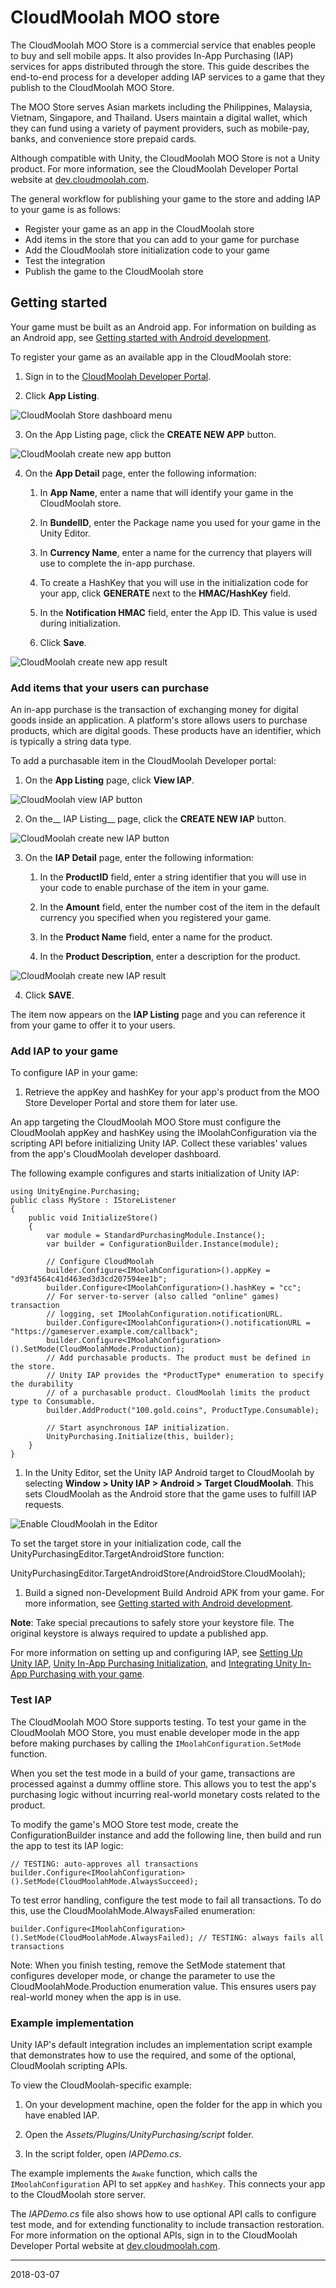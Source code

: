 # CloudMoolah MOO store

The CloudMoolah MOO Store is a commercial service that enables people to buy and sell mobile apps. It also provides In-App Purchasing (IAP) services for apps distributed through the store. This guide describes the end-to-end process for a developer adding IAP services to a game that they publish to the CloudMoolah MOO Store.

The MOO Store serves Asian markets including the Philippines, Malaysia, Vietnam, Singapore, and Thailand. Users maintain a digital wallet, which they can fund using a variety of payment providers, such as mobile-pay, banks, and convenience store prepaid cards.

Although compatible with Unity, the CloudMoolah MOO Store is not a Unity product. For more information, see the CloudMoolah Developer Portal website at [dev.cloudmoolah.com](https://dev.cloudmoolah.com/).

The general workflow for publishing your game to the store and adding IAP to your game is as follows:

* Register your game as an app in the CloudMoolah store
* Add items in the store that you can add to your game for purchase
* Add the CloudMoolah store initialization code to your game
* Test the integration
* Publish the game to the CloudMoolah store

## Getting started

Your game must be built as an Android app. For information on building as an Android app, see [Getting started with Android development](android-GettingStarted).

To register your game as an available app in the CloudMoolah store:

1. Sign in to the [CloudMoolah Developer Portal](https://dev.cloudmoolah.com/).

2. Click __App Listing__.

![CloudMoolah Store dashboard menu](../uploads/Main/cloudmoolahdashboard.png)

3. On the App Listing page, click the __CREATE NEW APP__ button.

![CloudMoolah create new app button](../uploads/Main/cloudmoolahapplisting.png)

4. On the __App Detail__ page, enter the following information:

    1. In __App Name__, enter a name that will identify your game in the CloudMoolah store.

    2. In __BundelID__, enter the Package name you used for your game in the Unity Editor.

    3. In __Currency Name__, enter a name for the currency that players will use to complete the in-app purchase.

    4. To create a HashKey that you will use in the initialization code for your app, click __GENERATE__ next to the __HMAC/HashKey__ field.

    5. In the __Notification HMAC__ field, enter the App ID. This value is used during initialization. 

    6. Click __Save__.

![CloudMoolah create new app result](../uploads/Main/cloudmoolahapplisting2.png)

### Add items that your users can purchase

An in-app purchase is the transaction of exchanging money for digital goods inside an application. A platform's store allows users to purchase products, which are digital goods. These products have an identifier, which is typically a string data type.

To add a purchasable item in the CloudMoolah Developer portal:

1. On the __App Listing__ page, click __View IAP__.

![CloudMoolah view IAP button](../uploads/Main/cloudmoolahapplisting3.png)

2. On the__ IAP Listing__ page, click the __CREATE NEW IAP__ button.

![CloudMoolah create new IAP button](../uploads/Main/cloudmoolahiaplist.png)

3. On the __IAP Detail__ page, enter the following information:

    1. In the __ProductID__ field, enter a string identifier that you will use in your code to enable purchase of the item in your game.

    2. In the __Amount__ field, enter the number cost of the item in the default currency you specified when you registered your game.

    3. In the __Product Name__ field, enter a name for the product.

    4. In the __Product Description__, enter a description for the product.

![CloudMoolah create new IAP result](../uploads/Main/cloudmoolahiaplist2.png)

4. Click __SAVE__.

The  item now appears on the __IAP Listing__ page and you can reference it from your game to offer it to your users.

### Add IAP to your game

To configure IAP in your game:

1. Retrieve the appKey and hashKey for your app's product from the MOO Store Developer Portal and store them for later use.

An app targeting the CloudMoolah MOO Store must configure the CloudMoolah appKey and hashKey using the IMoolahConfiguration via the scripting API before initializing Unity IAP. Collect these variables' values from the app's CloudMoolah developer dashboard.

The following example configures and starts initialization of Unity IAP:

```
using UnityEngine.Purchasing;
public class MyStore : IStoreListener
{
    public void InitializeStore()
    {
        var module = StandardPurchasingModule.Instance();
        var builder = ConfigurationBuilder.Instance(module);

        // Configure CloudMoolah
        builder.Configure<IMoolahConfiguration>().appKey = "d93f4564c41d463ed3d3cd207594ee1b";
        builder.Configure<IMoolahConfiguration>().hashKey = "cc";
        // For server-to-server (also called "online" games) transaction
        // logging, set IMoolahConfiguration.notificationURL.
        builder.Configure<IMoolahConfiguration>().notificationURL = "https://gameserver.example.com/callback";
        builder.Configure<IMoolahConfiguration>().SetMode(CloudMoolahMode.Production);
        // Add purchasable products. The product must be defined in the store.
        // Unity IAP provides the *ProductType* enumeration to specify the durability 
        // of a purchasable product. CloudMoolah limits the product type to Consumable. 
        builder.AddProduct("100.gold.coins", ProductType.Consumable);

        // Start asynchronous IAP initialization.
        UnityPurchasing.Initialize(this, builder);
    }
}
```

1. In the Unity Editor, set the Unity IAP Android target to CloudMoolah by selecting __Window &gt; Unity IAP &gt; Android &gt; Target CloudMoolah__. This sets CloudMoolah as the Android store that the game uses to fulfill IAP requests.

![Enable CloudMoolah in the Editor](../uploads/Main/unityeditorenablecloudmoolat.jpg)

To set the target store in your initialization code, call the UnityPurchasingEditor.TargetAndroidStore function:

UnityPurchasingEditor.TargetAndroidStore(AndroidStore.CloudMoolah);

1. Build a signed non-Development Build Android APK from your game. For more information, see [Getting started with Android development](android-GettingStarted).

**Note**: Take special precautions to safely store your keystore file. The original keystore is always required to update a published app.

For more information on setting up and configuring IAP, see [Setting Up Unity IAP](UnityIAPSettingUp), [Unity In-App Purchasing Initialization](UnityIAPInitialization), and [Integrating Unity In-App Purchasing with your game](https://unity3d.com/learn/tutorials/topics/analytics/integrating-unity-iap-your-game-beta).

### Test IAP

The CloudMoolah MOO Store supports testing. To test your game in the CloudMoolah MOO Store, you must enable developer mode in the app before making purchases by calling the `IMoolahConfiguration.SetMode` function.

When you set the test mode in a build of your game, transactions are processed against a dummy offline store. This allows you to test the app's purchasing logic without incurring real-world monetary costs related to the product.

To modify the game's MOO Store test mode, create the ConfigurationBuilder instance and add the following line, then build and run the app to test its IAP logic:

```
// TESTING: auto-approves all transactions
builder.Configure<IMoolahConfiguration>().SetMode(CloudMoolahMode.AlwaysSucceed);
```

To test error handling, configure the test mode to fail all transactions. To do this, use the CloudMoolahMode.AlwaysFailed enumeration:

```
builder.Configure<IMoolahConfiguration>().SetMode(CloudMoolahMode.AlwaysFailed); // TESTING: always fails all transactions
```

Note: When you finish testing, remove the SetMode statement that configures developer mode, or change the parameter to use the CloudMoolahMode.Production enumeration value. This ensures users pay real-world money when the app is in use.

### Example implementation

Unity IAP's default integration includes an implementation script example that demonstrates how to use the required, and some of the optional, CloudMoolah scripting APIs.

To view the CloudMoolah-specific example:

1. On your development machine, open the folder for the app in which you have enabled IAP.

2. Open the *Assets/Plugins/UnityPurchasing/script* folder.

3. In the script folder, open *IAPDemo.cs*.

The example implements the `Awake` function, which calls the `IMoolahConfiguration` API to set `appKey` and `hashKey`. This connects your app to the CloudMoolah store server.

The *IAPDemo.cs* file also shows how to use optional API calls to configure test mode, and for extending functionality to include transaction restoration. For more information on the optional APIs, sign in to the CloudMoolah Developer Portal website at [dev.cloudmoolah.com](https://dev.cloudmoolah.com/).

---

<span class="page-edit"> 2018-03-07  <!-- include IncludeTextAmendPageSomeEdit --></span>

